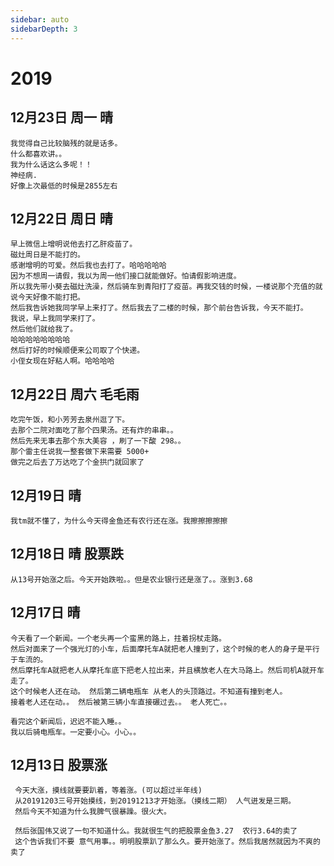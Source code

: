 ```yaml
---
sidebar: auto
sidebarDepth: 3
---
```


# 2019
## 12月23日 周一 晴
    我觉得自己比较脑残的就是话多。
    什么都喜欢讲。。
    我为什么话这么多呢！！
    神经病.
    好像上次最低的时候是2855左右
## 12月22日 周日 晴 
    早上微信上增明说他去打乙肝疫苗了。
    磁灶周日是不能打的。
    感谢增明的可爱。然后我也去打了。哈哈哈哈哈
    因为不想周一请假，我以为周一他们接口就能做好。怕请假影响进度。
    所以我先带小葵去磁灶洗澡，然后骑车到青阳打了疫苗。再我交钱的时候，一楼说那个充值的就说今天好像不能打把。
    然后我告诉她我同学早上来打了。然后我去了二楼的时候，那个前台告诉我，今天不能打。
    我说，早上我同学来打了。
    然后他们就给我了。
    哈哈哈哈哈哈哈哈
    然后打好的时候顺便来公司取了个快递。
    小侄女现在好粘人啊。哈哈哈哈
## 12月22日 周六 毛毛雨
    吃完午饭，和小芳芳去泉州逛了下。
    去那个二院对面吃了那个四果汤。还有炸的串串。。
    然后先来无事去那个东大美容 ，刷了一下酸 298。。
    那个雷主任说我一整套做下来需要 5000+
    做完之后去了万达吃了个金拱门就回家了
## 12月19日 晴 
    我tm就不懂了，为什么今天得金鱼还有农行还在涨。我擦擦擦擦擦
## 12月18日 晴 股票跌
    从13号开始涨之后。今天开始跌啦。。但是农业银行还是涨了。。涨到3.68
## 12月17日 晴
    今天看了一个新闻。一个老头再一个蛮黑的路上，拄着拐杖走路。
    然后对面来了一个强光灯的小车，后面摩托车A就把老人撞到了，这个时候的老人的身子是平行于车流的。
    然后摩托车A就把老人从摩托车底下把老人拉出来，并且横放老人在大马路上。然后司机A就开车走了。
    这个时候老人还在动。 然后第二辆电瓶车 从老人的头顶路过。不知道有撞到老人。
    接着老人还在动。。 然后被第三辆小车直接碾过去。。 老人死亡。。

    看完这个新闻后，迟迟不能入睡。。 
    我以后骑电瓶车。一定要小心。小心。。

## 12月13日 股票涨
     今天大涨，摸线就要要趴着，等着涨。(可以超过半年线)
     从20191203三号开始摸线，到20191213才开始涨。（摸线二期） 人气迸发是三期。
     然后今天不知道为什么我脾气很暴躁。很火大。

     然后张国伟又说了一句不知道什么。我就很生气的把股票金鱼3.27  农行3.64的卖了
     这个告诉我们不要 意气用事。。明明股票趴了那么久。要开始涨了。然后我居然就因为不爽的卖了

